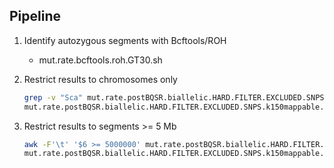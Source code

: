 ## Pipeline

1. Identify autozygous segments with Bcftools/ROH
   * mut.rate.bcftools.roh.GT30.sh

2. Restrict results to chromosomes only
   ```bash
   grep -v "Sca" mut.rate.postBQSR.biallelic.HARD.FILTER.EXCLUDED.SNPS.k150mappable.GQ30.min3reads.95.percentile.depth.maxmiss25.sorted_GTonly_RG_ONLY.txt > 
   mut.rate.postBQSR.biallelic.HARD.FILTER.EXCLUDED.SNPS.k150mappable.GQ30.min3reads.95.percentile.depth.maxmiss25.sorted_GTonly_RG_ONLY_CHR_ONLY.txt
   ```
3. Restrict results to segments >= 5 Mb
   ```bash
   awk -F'\t' '$6 >= 5000000' mut.rate.postBQSR.biallelic.HARD.FILTER.EXCLUDED.SNPS.k150mappable.GQ30.min3reads.95.percentile.depth.maxmiss25.sorted_GTonly_RG_ONLY_CHR_ONLY.txt > 
   mut.rate.postBQSR.biallelic.HARD.FILTER.EXCLUDED.SNPS.k150mappable.GQ30.min3reads.95.percentile.depth.maxmiss25.sorted_GTonly_RG_ONLY_CHR_ONLY_5Mb_min.txt
   ```

